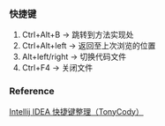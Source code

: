 ### 快捷键  
1. Ctrl+Alt+B -> 跳转到方法实现处     
2. Ctrl+Alt+left -> 返回至上次浏览的位置   
3. Alt+left/right -> 切换代码文件   
4. Ctrl+F4 -> 关闭文件   

### Reference  
[Intellij IDEA 快捷键整理（TonyCody）](https://www.cnblogs.com/tonycody/p/3257601.html)  
